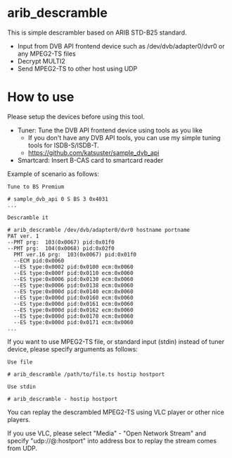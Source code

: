 # arib_descramble

This is simple descrambler based on ARIB STD-B25 standard.

* Input from DVB API frontend device such as /dev/dvb/adapter0/dvr0 or any MPEG2-TS files
* Decrypt MULTI2
* Send MPEG2-TS to other host using UDP

# How to use

Please setup the devices before using this tool.

* Tuner: Tune the DVB API frontend device using tools as you like
  * If you don't have any DVB API tools, you can use my simple tuning
  tools for ISDB-S/ISDB-T.
  * https://github.com/katsuster/sample_dvb_api
* Smartcard: Insert B-CAS card to smartcard reader

Example of scenario as follows:

    Tune to BS Premium
    
    # sample_dvb_api 0 S BS 3 0x4031
    ...
    
    Descramble it
    
    # arib_descramble /dev/dvb/adapter0/dvr0 hostname portname
    PAT ver. 1
    --PMT prg:  103(0x0067) pid:0x01f0
    --PMT prg:  104(0x0068) pid:0x02f0
      PMT ver.16 prg:  103(0x0067) pid:0x01f0
      --ECM pid:0x0060
      --ES type:0x0002 pid:0x0100 ecm:0x0060
      --ES type:0x000f pid:0x0110 ecm:0x0060
      --ES type:0x0006 pid:0x0130 ecm:0x0060
      --ES type:0x0006 pid:0x0138 ecm:0x0060
      --ES type:0x000d pid:0x0140 ecm:0x0060
      --ES type:0x000d pid:0x0160 ecm:0x0060
      --ES type:0x000d pid:0x0161 ecm:0x0060
      --ES type:0x000d pid:0x0162 ecm:0x0060
      --ES type:0x000d pid:0x0170 ecm:0x0060
      --ES type:0x000d pid:0x0171 ecm:0x0060
    ...

If you want to use MPEG2-TS file, or standard input (stdin) instead of
tuner device, please specify arguments as follows:

    Use file
    
    # arib_descramble /path/to/file.ts hostip hostport
    
    Use stdin
    
    # arib_descramble - hostip hostport

You can replay the descrambled MPEG2-TS using VLC player or other nice players.

If you use VLC, please select "Media" - "Open Network Stream" and specify 
"udp://@:hostport" into address box to replay the stream comes from UDP.
